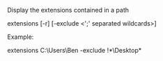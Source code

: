 Display the extensions contained in a path

extensions <path> [-r] [-exclude <';' separated wildcards>]

Example:

extensions C:\Users\Ben -exclude !*\Desktop\*
